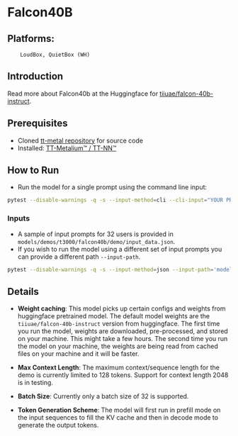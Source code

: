 # Falcon40B

## Platforms:
        LoudBox, QuietBox (WH)

## Introduction
Read more about Falcon40b at the Huggingface for [tiiuae/falcon-40b-instruct](https://huggingface.co/tiiuae/falcon-40b-instruct).

## Prerequisites
- Cloned [tt-metal repository](https://github.com/tenstorrent/tt-metal) for source code
- Installed: [TT-Metalium™ / TT-NN™](https://github.com/tenstorrent/tt-metal/blob/main/INSTALLING.md)

## How to Run
- Run the model for a single prompt using the command line input:

```sh
pytest --disable-warnings -q -s --input-method=cli --cli-input="YOUR PROMPT GOES HERE!"  models/demos/t3000/falcon40b/demo/demo.py
```

### Inputs
- A sample of input prompts for 32 users is provided in `models/demos/t3000/falcon40b/demo/input_data.json`.
- If you wish to run the model using a different set of input prompts you can provide a different path `--input-path`.

```sh
pytest --disable-warnings -q -s --input-method=json --input-path='models/demos/t3000/falcon40b/demo/input_data.json' models/demos/t3000/falcon40b/demo/demo.py
```

## Details
- **Weight caching**: This model picks up certain configs and weights from huggingface pretrained model. The default model weights are the `tiiuae/falcon-40b-instruct` version from huggingface. The first time you run the model, weights are downloaded, pre-processed, and stored on your machine. This might take a few hours. The second time you run the model on your machine, the weights are being read from cached files on your machine and it will be faster.

- **Max Context Length**: The maximum context/sequence length for the demo is currently limited to 128 tokens. Support for context length 2048 is in testing.

- **Batch Size**: Currently only a batch size of 32 is supported.

- **Token Generation Scheme**: The model will first run in prefill mode on the input sequences to fill the KV cache and then in decode mode to generate the output tokens.
